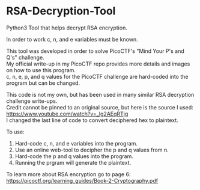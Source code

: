 # RSA-Decryption-Tool
Python3 Tool that helps decrypt RSA encryption.  

In order to work c, n, and e variables must be known.  

This tool was developed in order to solve PicoCTF's "Mind Your P's and Q's" challenge.  
My official write-up in my PicoCTF repo provides more details and images on how to use this program.  
c, n, e, p, and q values for the PicoCTF challenge are hard-coded into the program but can be changed.  

This code is not my own, but has been used in many similar RSA decryption challenge write-ups.  
Credit cannot be pinned to an original source, but here is the source I used: https://www.youtube.com/watch?v=_lg2AEqRTjg    
I changed the last line of code to convert deciphered hex to plaintext.  

To use:  
1) Hard-code c, n, and e variables into the program.  
2) Use an online web-tool to decipher the p and q values from n.  
3) Hard-code the p and q values into the program.  
4) Running the prgram will generate the plaintext.   

To learn more about RSA encryption go to page 6: https://picoctf.org/learning_guides/Book-2-Cryptography.pdf
